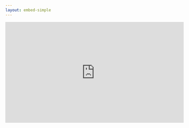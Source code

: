 ```yaml
---
layout: embed-simple
---
```

<div class="video-container">
    <iframe width="560" height="315" src="https://www.youtube.com/embed/2fIpRwxH30U" frameborder="0" allowfullscreen></iframe>
</div>
